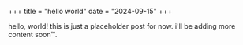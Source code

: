 +++
title = "hello world"
date = "2024-09-15"
+++

hello, world! this is just a placeholder post for now. i'll be adding more content soon™.